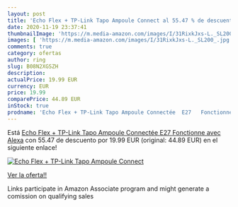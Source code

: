 ```yaml
---
layout: post
title: 'Echo Flex + TP-Link Tapo Ampoule Connect al 55.47 % de descuento'
date: 2020-11-19 23:37:41
thumbnailImage: 'https://m.media-amazon.com/images/I/31RixkJxs-L._SL200_.jpg'
images: [ 'https://m.media-amazon.com/images/I/31RixkJxs-L._SL200_.jpg' ]
comments: true
category: ofertas
author: ring
slug: B08N2XGSZH
description:
actualPrice: 19.99 EUR
currency: EUR
price: 19.99
comparePrice: 44.89 EUR
inStock: true
prodname: 'Echo Flex + TP-Link Tapo Ampoule Connectée  E27   Fonctionne avec Alexa'
---
```


Está [Echo Flex + TP-Link Tapo Ampoule Connectée  E27   Fonctionne avec Alexa](https://www.amazon.fr/dp/B08N2XGSZH/?tag=tolees0d-21) con 55.47 de descuento por 19.99 EUR (original: 44.89 EUR) en el siguiente enlace!

[![Echo Flex + TP-Link Tapo Ampoule Connect](https://m.media-amazon.com/images/I/31RixkJxs-L._SL200_.jpg)](https://www.amazon.fr/dp/B08N2XGSZH/?tag=tolees0d-21)

[Ver la oferta!!](https://www.amazon.fr/dp/B08N2XGSZH/?tag=tolees0d-21)

Links participate in Amazon Associate program and might generate a comission on qualifying sales


